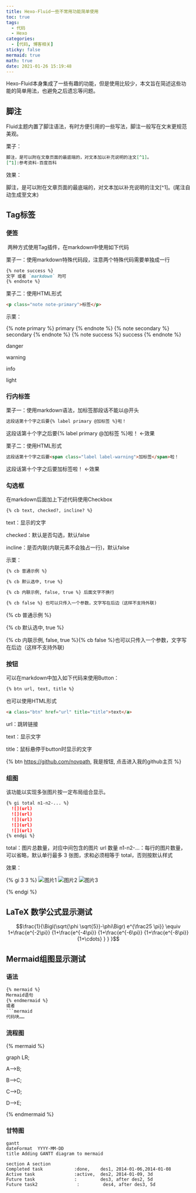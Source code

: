```yaml
---
title: Hexo-Fluid一些不常用功能简单使用
toc: true
tags:
  - 代码
  - Hexo
categories:
  - [代码, 博客相关]
sticky: false
mermaid: true
math: true
date: 2021-01-26 15:19:48
---
```


Hexo-Fluid本身集成了一些有趣的功能，但是使用比较少，本文旨在简述这些功能的简单用法，也避免之后遗忘等问题。

<!-- more -->

## 脚注

​	Fluid主题内置了脚注语法，有时方便引用的一些写法，脚注一般写在文末更规范美观。

栗子：

```markdown
脚注，是可以附在文章页面的最底端的，对文本加以补充说明的注文[^1]。
[^1]:参考资料-百度百科
```

效果：

​	脚注，是可以附在文章页面的最底端的，对文本加以补充说明的注文[^1]。(尾注自动生成至文末)

## Tag标签

### 便签

​		两种方式使用Tag插件，在markdown中使用如下代码

栗子一：使用markdown特殊代码段，注意两个特殊代码需要单独成一行

```markdown
{% note success %}
文字 或者 `markdown` 均可
{% endnote %}
```

栗子二：使用HTML形式

```html
<p class="note note-primary">标签</p>
```

示栗：

{% note primary %}
primary
{% endnote %}
{% note secondary %}
secondary
{% endnote %}
{% note success %}
success
{% endnote %}

<p class="note note-danger">danger</p>
<p class="note note-warning">warning</p>
<p class="note note-info">info</p>
<p class="note note-light">light</p>

### 行内标签

栗子一：使用markdown语法，加标签那段话不能以@开头

```markdown
这段话第十个字之后要{% label primary @加标签 %}啦！
```

这段话第十个字之后要{% label primary @加标签 %}啦！     ←效果

栗子二：使用HTML形式

```html
这段话第十个字之后要<span class="label label-warning">加标签</span>啦！
```

这段话第十个字之后要<span class="label label-warning">加标签</span>啦！   ←效果

### 勾选框

在markdown后面加上下述代码使用Checkbox

```markdown
{% cb text, checked?, incline? %}
```

text：显示的文字

checked：默认是否勾选，默认false

incline：是否内联(内联元素不会独占一行)，默认false

示栗：

```markdown
{% cb 普通示例 %}

{% cb 默认选中, true %}

{% cb 内联示例, false, true %} 后面文字不换行

{% cb false %} 也可以只传入一个参数，文字写在后边（这样不支持外联)
```

{% cb 普通示例 %}

{% cb 默认选中, true %}

<div>
<span>{% cb 内联示例, false, true %}</span><span>{% cb false %}也可以只传入一个参数，文字写在后边（这样不支持外联) </span>

</div>

### 按钮

可以在markdown中加入如下代码来使用Button：

```markdown
{% btn url, text, title %}
```

也可以使用HTML形式

```html
<a class="btn" href="url" title="title">text</a>
```

url：跳转链接

text：显示文字

title：鼠标悬停于button时显示的文字

{% btn https://github.com/novpath, 我是按钮, 点击进入我的github主页 %}   



### 组图

该功能以实现多张图片按一定布局组合显示。

```markdown
{% gi total n1-n2-... %}
  ![](url)
  ![](url)
  ![](url)
  ![](url)
  ![](url)
{% endgi %}
```

total：图片总数量，对应中间包含的图片 url 数量
n1-n2-...：每行的图片数量，可以省略，默认单行最多 3 张图，求和必须相等于 total，否则按默认样式

效果：

{% gi 3 3 %}
  ![图片1](/img/avatar.png)
  ![图片2](/img/avatar.png)
  ![图片3](/img/avatar.png)

{% endgi %}

## LaTeX 数学公式显示测试

$$\frac{1}{\Bigl(\sqrt{\phi \sqrt{5}}-\phi\Bigr) e^{\frac25 \pi}} \equiv 1+\frac{e^{-2\pi}} {1+\frac{e^{-4\pi}} {1+\frac{e^{-6\pi}} {1+\frac{e^{-8\pi}} {1+\cdots} } } }$$

## Mermaid组图显示测试

### 语法

```markdown
{% mermaid %}
Mermaid语句
{% endmermaid %}
或者
​```mermaid
代码块……
```



### 流程图

{% mermaid %}

graph LR;   

A-->B;    

B-->C;    

C-->D;    

D-->E;    

{% endmermaid %}

### 甘特图

```mermaid
gantt
dateFormat  YYYY-MM-DD
title Adding GANTT diagram to mermaid

section A section
Completed task            :done,    des1, 2014-01-06,2014-01-08
Active task               :active,  des2, 2014-01-09, 3d
Future task               :         des3, after des2, 5d
Future task2               :         des4, after des3, 5d
```